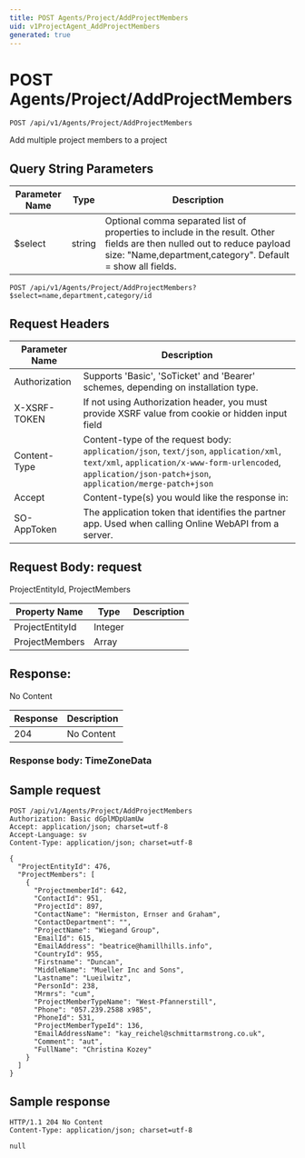 ```yaml
---
title: POST Agents/Project/AddProjectMembers
uid: v1ProjectAgent_AddProjectMembers
generated: true
---
```


# POST Agents/Project/AddProjectMembers

```http
POST /api/v1/Agents/Project/AddProjectMembers
```

Add multiple project members to a project







## Query String Parameters

| Parameter Name | Type |  Description |
|----------------|------|--------------|
| $select | string |  Optional comma separated list of properties to include in the result. Other fields are then nulled out to reduce payload size: "Name,department,category". Default = show all fields. |

```http
POST /api/v1/Agents/Project/AddProjectMembers?$select=name,department,category/id
```


## Request Headers

| Parameter Name | Description |
|----------------|-------------|
| Authorization  | Supports 'Basic', 'SoTicket' and 'Bearer' schemes, depending on installation type. |
| X-XSRF-TOKEN   | If not using Authorization header, you must provide XSRF value from cookie or hidden input field |
| Content-Type | Content-type of the request body: `application/json`, `text/json`, `application/xml`, `text/xml`, `application/x-www-form-urlencoded`, `application/json-patch+json`, `application/merge-patch+json` |
| Accept         | Content-type(s) you would like the response in:  |
| SO-AppToken | The application token that identifies the partner app. Used when calling Online WebAPI from a server. |

## Request Body: request 

ProjectEntityId, ProjectMembers 

| Property Name | Type |  Description |
|----------------|------|--------------|
| ProjectEntityId | Integer |  |
| ProjectMembers | Array |  |

## Response:

No Content

| Response | Description |
|----------------|-------------|
| 204 | No Content |

### Response body: TimeZoneData


## Sample request

```http!
POST /api/v1/Agents/Project/AddProjectMembers
Authorization: Basic dGplMDpUamUw
Accept: application/json; charset=utf-8
Accept-Language: sv
Content-Type: application/json; charset=utf-8

{
  "ProjectEntityId": 476,
  "ProjectMembers": [
    {
      "ProjectmemberId": 642,
      "ContactId": 951,
      "ProjectId": 897,
      "ContactName": "Hermiston, Ernser and Graham",
      "ContactDepartment": "",
      "ProjectName": "Wiegand Group",
      "EmailId": 615,
      "EmailAddress": "beatrice@hamillhills.info",
      "CountryId": 955,
      "Firstname": "Duncan",
      "MiddleName": "Mueller Inc and Sons",
      "Lastname": "Lueilwitz",
      "PersonId": 238,
      "Mrmrs": "cum",
      "ProjectMemberTypeName": "West-Pfannerstill",
      "Phone": "057.239.2588 x985",
      "PhoneId": 531,
      "ProjectMemberTypeId": 136,
      "EmailAddressName": "kay_reichel@schmittarmstrong.co.uk",
      "Comment": "aut",
      "FullName": "Christina Kozey"
    }
  ]
}
```

## Sample response

```http_
HTTP/1.1 204 No Content
Content-Type: application/json; charset=utf-8

null
```